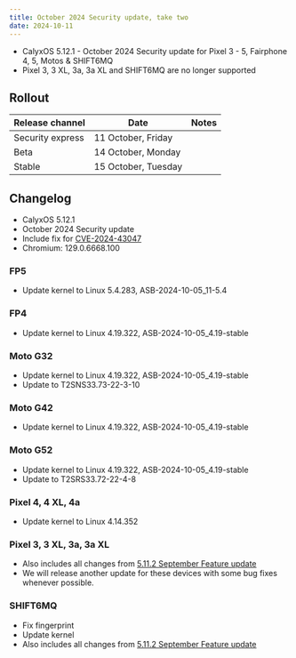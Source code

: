 ```yaml
---
title: October 2024 Security update, take two
date: 2024-10-11
---
```


* CalyxOS 5.12.1 - October 2024 Security update for Pixel 3 - 5, Fairphone 4, 5, Motos & SHIFT6MQ
* Pixel 3, 3 XL, 3a, 3a XL and SHIFT6MQ are no longer supported

## Rollout

| Release channel  | Date   | Notes |
| ---------------- | ------ | ------ |
| Security express | 11 October, Friday |  |
| Beta | 14 October, Monday  | |
| Stable | 15 October, Tuesday |  |

## Changelog
* CalyxOS 5.12.1
* October 2024 Security update
* Include fix for [CVE-2024-43047](https://techcrunch.com/2024/10/09/hackers-were-targeting-android-users-with-qualcomm-zero-day/)
* Chromium: 129.0.6668.100

### FP5
* Update kernel to Linux 5.4.283, ASB-2024-10-05_11-5.4

### FP4
* Update kernel to Linux 4.19.322, ASB-2024-10-05_4.19-stable

### Moto G32
* Update kernel to Linux 4.19.322, ASB-2024-10-05_4.19-stable
* Update to T2SNS33.73-22-3-10

### Moto G42
* Update kernel to Linux 4.19.322, ASB-2024-10-05_4.19-stable

### Moto G52
* Update kernel to Linux 4.19.322, ASB-2024-10-05_4.19-stable
* Update to T2SRS33.72-22-4-8

### Pixel 4, 4 XL, 4a
* Update kernel to Linux 4.14.352

### Pixel 3, 3 XL, 3a, 3a XL
* Also includes all changes from [5.11.2 September Feature update](https://calyxos.org/news/2024/09/25/september-feature-update/)
* We will release another update for these devices with some bug fixes whenever possible.

### SHIFT6MQ
* Fix fingerprint
* Update kernel
* Also includes all changes from [5.11.2 September Feature update](https://calyxos.org/news/2024/09/25/september-feature-update/)
